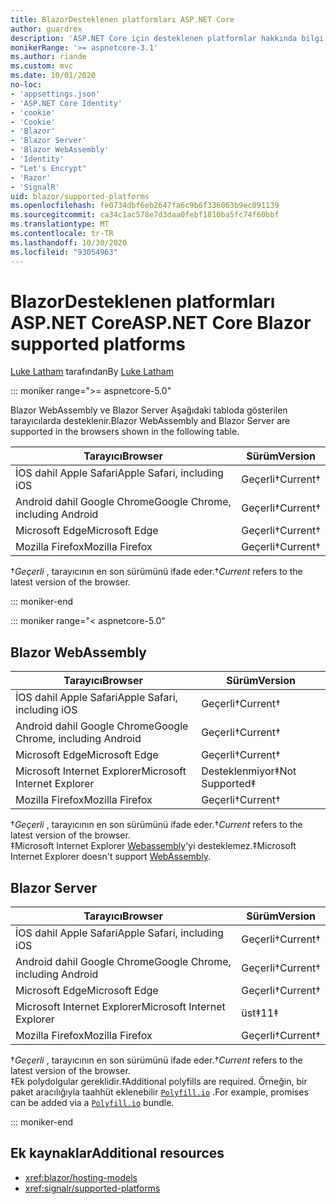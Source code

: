 ```yaml
---
title: BlazorDesteklenen platformları ASP.NET Core
author: guardrex
description: 'ASP.NET Core için desteklenen platformlar hakkında bilgi edinin Blazor .'
monikerRange: '>= aspnetcore-3.1'
ms.author: riande
ms.custom: mvc
ms.date: 10/01/2020
no-loc:
- 'appsettings.json'
- 'ASP.NET Core Identity'
- 'cookie'
- 'Cookie'
- 'Blazor'
- 'Blazor Server'
- 'Blazor WebAssembly'
- 'Identity'
- "Let's Encrypt"
- 'Razor'
- 'SignalR'
uid: blazor/supported-platforms
ms.openlocfilehash: fe0734dbf6eb2647fa6c9b6f336063b9ec091139
ms.sourcegitcommit: ca34c1ac578e7d3daa0febf1810ba5fc74f60bbf
ms.translationtype: MT
ms.contentlocale: tr-TR
ms.lasthandoff: 10/30/2020
ms.locfileid: "93054963"
---
```

# <a name="aspnet-core-no-locblazor-supported-platforms"></a><span data-ttu-id="cdc9b-103">BlazorDesteklenen platformları ASP.NET Core</span><span class="sxs-lookup"><span data-stu-id="cdc9b-103">ASP.NET Core Blazor supported platforms</span></span>

<span data-ttu-id="cdc9b-104">[Luke Latham](https://github.com/guardrex) tarafından</span><span class="sxs-lookup"><span data-stu-id="cdc9b-104">By [Luke Latham](https://github.com/guardrex)</span></span>

::: moniker range=">= aspnetcore-5.0"

<span data-ttu-id="cdc9b-105">Blazor WebAssembly ve Blazor Server Aşağıdaki tabloda gösterilen tarayıcılarda desteklenir.</span><span class="sxs-lookup"><span data-stu-id="cdc9b-105">Blazor WebAssembly and Blazor Server are supported in the browsers shown in the following table.</span></span>

| <span data-ttu-id="cdc9b-106">Tarayıcı</span><span class="sxs-lookup"><span data-stu-id="cdc9b-106">Browser</span></span>                          | <span data-ttu-id="cdc9b-107">Sürüm</span><span class="sxs-lookup"><span data-stu-id="cdc9b-107">Version</span></span>         |
| -------------------------------- | --------------- |
| <span data-ttu-id="cdc9b-108">İOS dahil Apple Safari</span><span class="sxs-lookup"><span data-stu-id="cdc9b-108">Apple Safari, including iOS</span></span>      | <span data-ttu-id="cdc9b-109">Geçerli&dagger;</span><span class="sxs-lookup"><span data-stu-id="cdc9b-109">Current&dagger;</span></span> |
| <span data-ttu-id="cdc9b-110">Android dahil Google Chrome</span><span class="sxs-lookup"><span data-stu-id="cdc9b-110">Google Chrome, including Android</span></span> | <span data-ttu-id="cdc9b-111">Geçerli&dagger;</span><span class="sxs-lookup"><span data-stu-id="cdc9b-111">Current&dagger;</span></span> |
| <span data-ttu-id="cdc9b-112">Microsoft Edge</span><span class="sxs-lookup"><span data-stu-id="cdc9b-112">Microsoft Edge</span></span>                   | <span data-ttu-id="cdc9b-113">Geçerli&dagger;</span><span class="sxs-lookup"><span data-stu-id="cdc9b-113">Current&dagger;</span></span> |
| <span data-ttu-id="cdc9b-114">Mozilla Firefox</span><span class="sxs-lookup"><span data-stu-id="cdc9b-114">Mozilla Firefox</span></span>                  | <span data-ttu-id="cdc9b-115">Geçerli&dagger;</span><span class="sxs-lookup"><span data-stu-id="cdc9b-115">Current&dagger;</span></span> |  

<span data-ttu-id="cdc9b-116">&dagger;*Geçerli* , tarayıcının en son sürümünü ifade eder.</span><span class="sxs-lookup"><span data-stu-id="cdc9b-116">&dagger;*Current* refers to the latest version of the browser.</span></span>  

::: moniker-end

::: moniker range="< aspnetcore-5.0"

## Blazor WebAssembly

| <span data-ttu-id="cdc9b-117">Tarayıcı</span><span class="sxs-lookup"><span data-stu-id="cdc9b-117">Browser</span></span>                          | <span data-ttu-id="cdc9b-118">Sürüm</span><span class="sxs-lookup"><span data-stu-id="cdc9b-118">Version</span></span>               |
| -------------------------------- | --------------------- |
| <span data-ttu-id="cdc9b-119">İOS dahil Apple Safari</span><span class="sxs-lookup"><span data-stu-id="cdc9b-119">Apple Safari, including iOS</span></span>      | <span data-ttu-id="cdc9b-120">Geçerli&dagger;</span><span class="sxs-lookup"><span data-stu-id="cdc9b-120">Current&dagger;</span></span>       |
| <span data-ttu-id="cdc9b-121">Android dahil Google Chrome</span><span class="sxs-lookup"><span data-stu-id="cdc9b-121">Google Chrome, including Android</span></span> | <span data-ttu-id="cdc9b-122">Geçerli&dagger;</span><span class="sxs-lookup"><span data-stu-id="cdc9b-122">Current&dagger;</span></span>       |
| <span data-ttu-id="cdc9b-123">Microsoft Edge</span><span class="sxs-lookup"><span data-stu-id="cdc9b-123">Microsoft Edge</span></span>                   | <span data-ttu-id="cdc9b-124">Geçerli&dagger;</span><span class="sxs-lookup"><span data-stu-id="cdc9b-124">Current&dagger;</span></span>       |
| <span data-ttu-id="cdc9b-125">Microsoft Internet Explorer</span><span class="sxs-lookup"><span data-stu-id="cdc9b-125">Microsoft Internet Explorer</span></span>      | <span data-ttu-id="cdc9b-126">Desteklenmiyor&Dagger;</span><span class="sxs-lookup"><span data-stu-id="cdc9b-126">Not Supported&Dagger;</span></span> |
| <span data-ttu-id="cdc9b-127">Mozilla Firefox</span><span class="sxs-lookup"><span data-stu-id="cdc9b-127">Mozilla Firefox</span></span>                  | <span data-ttu-id="cdc9b-128">Geçerli&dagger;</span><span class="sxs-lookup"><span data-stu-id="cdc9b-128">Current&dagger;</span></span>       |  

<span data-ttu-id="cdc9b-129">&dagger;*Geçerli* , tarayıcının en son sürümünü ifade eder.</span><span class="sxs-lookup"><span data-stu-id="cdc9b-129">&dagger;*Current* refers to the latest version of the browser.</span></span>  
<span data-ttu-id="cdc9b-130">&Dagger;Microsoft Internet Explorer [Webassembly](https://webassembly.org)'yi desteklemez.</span><span class="sxs-lookup"><span data-stu-id="cdc9b-130">&Dagger;Microsoft Internet Explorer doesn't support [WebAssembly](https://webassembly.org).</span></span>

## Blazor Server

| <span data-ttu-id="cdc9b-131">Tarayıcı</span><span class="sxs-lookup"><span data-stu-id="cdc9b-131">Browser</span></span>                          | <span data-ttu-id="cdc9b-132">Sürüm</span><span class="sxs-lookup"><span data-stu-id="cdc9b-132">Version</span></span>         |
| -------------------------------- | --------------- |
| <span data-ttu-id="cdc9b-133">İOS dahil Apple Safari</span><span class="sxs-lookup"><span data-stu-id="cdc9b-133">Apple Safari, including iOS</span></span>      | <span data-ttu-id="cdc9b-134">Geçerli&dagger;</span><span class="sxs-lookup"><span data-stu-id="cdc9b-134">Current&dagger;</span></span> |
| <span data-ttu-id="cdc9b-135">Android dahil Google Chrome</span><span class="sxs-lookup"><span data-stu-id="cdc9b-135">Google Chrome, including Android</span></span> | <span data-ttu-id="cdc9b-136">Geçerli&dagger;</span><span class="sxs-lookup"><span data-stu-id="cdc9b-136">Current&dagger;</span></span> |
| <span data-ttu-id="cdc9b-137">Microsoft Edge</span><span class="sxs-lookup"><span data-stu-id="cdc9b-137">Microsoft Edge</span></span>                   | <span data-ttu-id="cdc9b-138">Geçerli&dagger;</span><span class="sxs-lookup"><span data-stu-id="cdc9b-138">Current&dagger;</span></span> |
| <span data-ttu-id="cdc9b-139">Microsoft Internet Explorer</span><span class="sxs-lookup"><span data-stu-id="cdc9b-139">Microsoft Internet Explorer</span></span>      | <span data-ttu-id="cdc9b-140">üst&Dagger;</span><span class="sxs-lookup"><span data-stu-id="cdc9b-140">11&Dagger;</span></span>      |
| <span data-ttu-id="cdc9b-141">Mozilla Firefox</span><span class="sxs-lookup"><span data-stu-id="cdc9b-141">Mozilla Firefox</span></span>                  | <span data-ttu-id="cdc9b-142">Geçerli&dagger;</span><span class="sxs-lookup"><span data-stu-id="cdc9b-142">Current&dagger;</span></span> |

<span data-ttu-id="cdc9b-143">&dagger;*Geçerli* , tarayıcının en son sürümünü ifade eder.</span><span class="sxs-lookup"><span data-stu-id="cdc9b-143">&dagger;*Current* refers to the latest version of the browser.</span></span>  
<span data-ttu-id="cdc9b-144">&Dagger;Ek polydolgular gereklidir.</span><span class="sxs-lookup"><span data-stu-id="cdc9b-144">&Dagger;Additional polyfills are required.</span></span> <span data-ttu-id="cdc9b-145">Örneğin, bir paket aracılığıyla taahhüt eklenebilir [`Polyfill.io`](https://polyfill.io/v3/) .</span><span class="sxs-lookup"><span data-stu-id="cdc9b-145">For example, promises can be added via a [`Polyfill.io`](https://polyfill.io/v3/) bundle.</span></span>

::: moniker-end

## <a name="additional-resources"></a><span data-ttu-id="cdc9b-146">Ek kaynaklar</span><span class="sxs-lookup"><span data-stu-id="cdc9b-146">Additional resources</span></span>

* <xref:blazor/hosting-models>
* <xref:signalr/supported-platforms>
